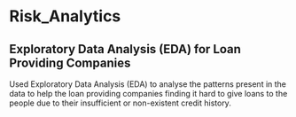 # Risk_Analytics
## Exploratory Data Analysis (EDA) for Loan Providing Companies
Used Exploratory Data Analysis (EDA) to analyse the patterns present in the data to help the loan providing companies finding it hard to give loans to the people due to their insufficient or non-existent credit history.
